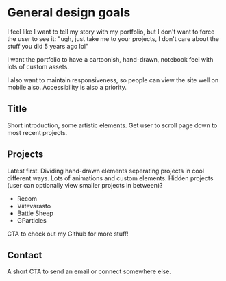# General design goals

I feel like I want to tell my story with my portfolio, but I don't want to force
the user to see it: "ugh, just take me to your projects, I don't care about the
stuff you did 5 years ago lol"

I want the portfolio to have a cartoonish, hand-drawn, notebook feel with lots
of custom assets.

I also want to maintain responsiveness, so people can view the site well on
mobile also. Accessibility is also a priority.

## Title

Short introduction, some artistic elements. Get user to scroll page down to most
recent projects.

## Projects

Latest first. Dividing hand-drawn elements seperating projects in cool different
ways. Lots of animations and custom elements. Hidden projects (user can
optionally view smaller projects in between)?

- Recom
- Viitevarasto
- Battle Sheep
- GParticles

CTA to check out my Github for more stuff!

## Contact

A short CTA to send an email or connect somewhere else.

